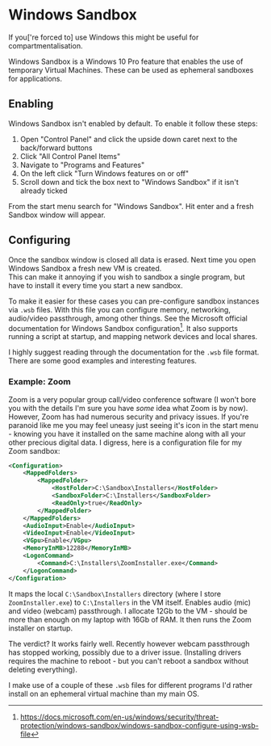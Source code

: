 # Windows Sandbox
If you['re forced to] use Windows this might be useful for compartmentalisation.  

Windows Sandbox is a Windows 10 Pro feature that enables the use of temporary Virtual Machines. These can be used as ephemeral sandboxes for applications.

## Enabling

Windows Sandbox isn't enabled by default. To enable it follow these steps:

1. Open "Control Panel" and click the upside down caret next to the back/forward buttons
2. Click "All Control Panel Items"
3. Navigate to "Programs and Features"
4. On the left click "Turn Windows features on or off"
5. Scroll down and tick the box next to "Windows Sandbox" if it isn't already ticked

From the start menu search for "Windows Sandbox". Hit enter and a fresh Sandbox window will appear.

## Configuring

Once the sandbox window is closed all data is erased. Next time you open Windows Sandbox a fresh new VM is created.  
This can make it annoying if you wish to sandbox a single program, but have to install it every time you start a new sandbox.

To make it easier for these cases you can pre-configure sandbox instances via `.wsb` files. With this file you can configure memory, networking, audio/video passthrough, among other things. See the Microsoft official documentation for Windows Sandbox configuration[^wsb]. It also supports running a script at startup, and mapping network devices and local shares.

I highly suggest reading through the documentation for the `.wsb` file format. There are some good examples and interesting features.

### Example: Zoom

Zoom is a very popular group call/video conference software (I won't bore you with the details I'm sure you have _some_ idea what Zoom is by now). However, Zoom has had numerous security and privacy issues. If you're paranoid like me you may feel uneasy just seeing it's icon in the start menu - knowing you have it installed on the same machine along with all your other precious digital data. I digress, here is a configuration file for my Zoom sandbox:

```xml
<Configuration>
    <MappedFolders>
        <MappedFolder>
            <HostFolder>C:\Sandbox\Installers</HostFolder>
            <SandboxFolder>C:\Installers</SandboxFolder>
            <ReadOnly>true</ReadOnly>
        </MappedFolder>
    </MappedFolders>
    <AudioInput>Enable</AudioInput>
    <VideoInput>Enable</VideoInput>
    <VGpu>Enable</VGpu>
    <MemoryInMB>12288</MemoryInMB>
    <LogonCommand>
        <Command>C:\Installers\ZoomInstaller.exe</Command>
    </LogonCommand>
</Configuration>
```

It maps the local `C:\Sandbox\Installers` directory (where I store `ZoomInstaller.exe`) to `C:\Installers` in the VM itself. Enables audio (mic) and video (webcam) passthrough. I allocate 12Gb to the VM - should be more than enough on my laptop with 16Gb of RAM. It then runs the Zoom installer on startup.

The verdict? It works fairly well. Recently however webcam passthrough has stopped working, possibly due to a driver issue. (Installing drivers requires the machine to reboot - but you can't reboot a sandbox without deleting everything).

I make use of a couple of these `.wsb` files for different programs I'd rather install on an ephemeral virtual machine than my main OS.

[^wsb]: https://docs.microsoft.com/en-us/windows/security/threat-protection/windows-sandbox/windows-sandbox-configure-using-wsb-file

